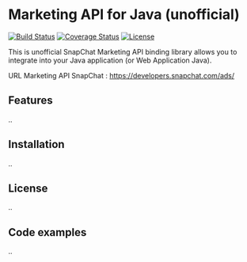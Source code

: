 # Marketing API for Java (unofficial)

[![Build Status](https://travis-ci.org/yassineazimani/SnapAds4J.svg?branch=develop&kill_cache=1)](https://travis-ci.org/yassineazimani/snap-api) [![Coverage Status](https://coveralls.io/repos/github/yassineazimani/snap-api/badge.svg?branch=develop)](https://coveralls.io/github/yassineazimani/snap-api?branch=develop) [![License](https://img.shields.io/badge/License-Apache%202.0-blue.svg)](https://opensource.org/licenses/Apache-2.0)

This is unofficial SnapChat Marketing API binding library allows you to integrate into your Java application (or Web Application Java).

URL Marketing API SnapChat : https://developers.snapchat.com/ads/

## Features

..

## Installation

..

## License

..

## Code examples

..

